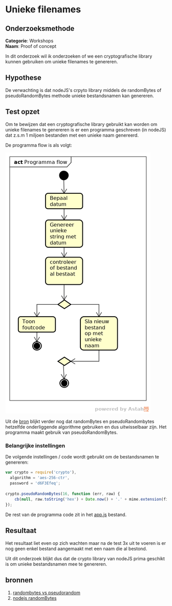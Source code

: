 # Unieke filenames

## Onderzoeksmethode

**Categorie**: Workshops <br />
**Naam**: Proof of concept

In dit onderzoek wil ik onderzoeken of we een cryptografische library kunnen gebruiken om unieke filenames te genereren.

## Hypothese

De verwachting is dat nodeJS's crpyto library middels de randomBytes of pseudoRandomBytes methode unieke bestandsnamen kan genereren.

## Test opzet

Om te bewijzen dat een cryptografische library gebruikt kan worden om unieke filenames te genereren is er een programma geschreven (in nodeJS) dat z.s.m 1 miljoen bestanden met een unieke naam genereerd.

De programma flow is als volgt:

![programma_flow](./programma_flow.png)

Uit de [bron](https://stackoverflow.com/questions/18130254/randombytes-vs-pseudorandombytes) blijkt verder nog dat randomBytes en pseudoRandombytes hetzelfde onderliggende algorithme gebruiken en dus uitwisselbaar zijn. Het programma maakt gebruik van pseudoRandomBytes.

### Belangrijke instellingen

De volgende instellingen / code wordt gebruikt om de bestandsnamen te genereren:

``` js
var crypto = require('crypto'),
  algorithm = 'aes-256-ctr',
  password = 'd6F3Efeq';

crypto.pseudoRandomBytes(16, function (err, raw) {
    cb(null, raw.toString('hex') + Date.now() + '.' + mime.extension(file.mimetype));
});
```

De rest van de programma code zit in het [app.js](app.js) bestand.

## Resultaat
Het resultaat liet even op zich wachten maar na de test 3x uit te voeren is er nog geen enkel bestand aangemaakt met een naam die al bestond.

Uit dit onderzoek blijkt dus dat de crypto library van nodeJS prima geschikt is om unieke bestandsnamen mee te genereren.

## bronnen
1. [randombytes vs pseudorandom](https://stackoverflow.com/questions/18130254/randombytes-vs-pseudorandombytes)
2. [nodejs randomBytes](https://nodejs.org/api/crypto.html#crypto_crypto_randombytes_size_callback)

